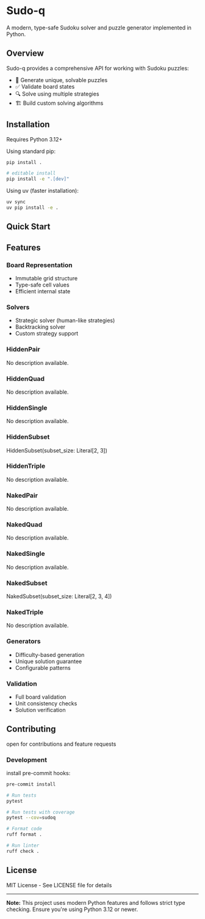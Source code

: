 # Sudo-q

A modern, type-safe Sudoku solver and puzzle generator implemented in Python.

## Overview

Sudo-q provides a comprehensive API for working with Sudoku puzzles:

- 🧩 Generate unique, solvable puzzles
- ✅ Validate board states
- 🔍 Solve using multiple strategies
- 🏗️ Build custom solving algorithms

## Installation

Requires Python 3.12+

Using standard pip:

```sh
pip install .

# editable install
pip install -e ".[dev]"
```

Using uv (faster installation):

```sh
uv sync
uv pip install -e .
```

## Quick Start

<!-- START_INJECT_CODE_EXAMPLE -->
<!-- END_INJECT_CODE_EXAMPLE -->

## Features

### Board Representation

- Immutable grid structure
- Type-safe cell values
- Efficient internal state

### Solvers

- Strategic solver (human-like strategies)
- Backtracking solver
- Custom strategy support

<!-- START_INJECTctSTRATEGIES -->
### HiddenPair
No description available.

### HiddenQuad
No description available.

### HiddenSingle
No description available.

### HiddenSubset
HiddenSubset(subset_size: Literal[2, 3])

### HiddenTriple
No description available.

### NakedPair
No description available.

### NakedQuad
No description available.

### NakedSingle
No description available.

### NakedSubset
NakedSubset(subset_size: Literal[2, 3, 4])

### NakedTriple
No description available.
<!-- END_INJECT_STRATEGIES -->

### Generators

- Difficulty-based generation
- Unique solution guarantee
- Configurable patterns

### Validation

- Full board validation
- Unit consistency checks
- Solution verification

## Contributing

open for contributions and feature requests

### Development
install pre-commit hooks:
```sh
pre-commit install
```
```sh
# Run tests
pytest

# Run tests with coverage
pytest --cov=sudoq

# Format code
ruff format .

# Run linter
ruff check .
```


## License

MIT License - See LICENSE file for details

---

**Note:** This project uses modern Python features and follows strict type checking. Ensure you're using Python 3.12 or newer.
